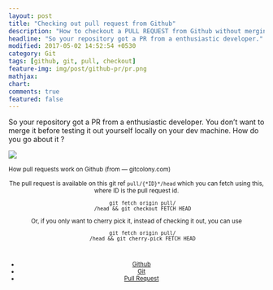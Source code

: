 ```yaml
---
layout: post
title: "Checking out pull request from Github"
description: "How to checkout a PULL REQUEST from Github without merging"
headline: "So your repository got a PR from a enthusiastic developer."
modified: 2017-05-02 14:52:54 +0530
category: Git
tags: [github, git, pull, checkout]
feature-img: img/post/github-pr/pr.png
mathjax: 
chart: 
comments: true
featured: false
---
```

So your repository got a PR from a enthusiastic developer. You don’t want to
merge it before testing it out yourself locally on your dev machine. How do you
go about it ?

<img align="center" src="https://cdn-images-1.medium.com/max/1600/1*ubVyD2GaOAlSfqRNbL0Bjg.png">

<small align="center" class="figcaption_hack">How pull requests work on Github (from — gitcolony.com)</span>



The pull request is available on this git ref `pull/{*ID}*/head` which you can
fetch using this, where ID is the pull request id.
```
    git fetch origin pull/
    /head && git checkout FETCH_HEAD
```


Or, if you only want to cherry pick it, instead of checking it out, you can use

```
    git fetch origin pull/
    /head && git cherry-pick FETCH_HEAD
```

<br>

* [Github](https://medium.com/tag/github?source=post)
* [Git](https://medium.com/tag/git?source=post)
* [Pull Request](https://medium.com/tag/pull-request?source=post)

